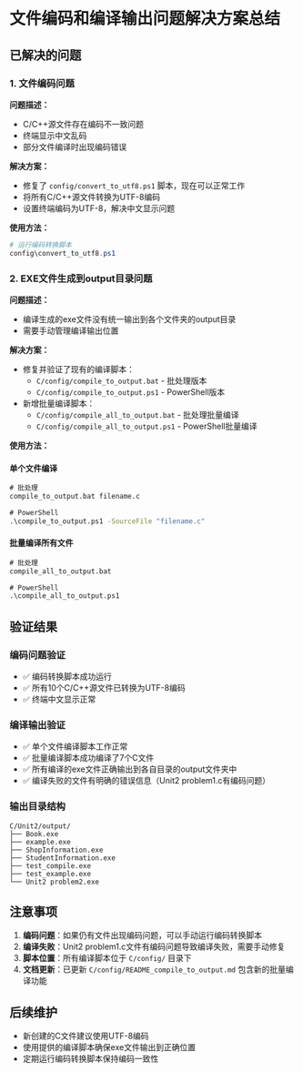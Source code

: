 # 文件编码和编译输出问题解决方案总结

## 已解决的问题

### 1. 文件编码问题
**问题描述：**
- C/C++源文件存在编码不一致问题
- 终端显示中文乱码
- 部分文件编译时出现编码错误

**解决方案：**
- 修复了 `config/convert_to_utf8.ps1` 脚本，现在可以正常工作
- 将所有C/C++源文件转换为UTF-8编码
- 设置终端编码为UTF-8，解决中文显示问题

**使用方法：**
```powershell
# 运行编码转换脚本
config\convert_to_utf8.ps1
```

### 2. EXE文件生成到output目录问题
**问题描述：**
- 编译生成的exe文件没有统一输出到各个文件夹的output目录
- 需要手动管理编译输出位置

**解决方案：**
- 修复并验证了现有的编译脚本：
  - `C/config/compile_to_output.bat` - 批处理版本
  - `C/config/compile_to_output.ps1` - PowerShell版本
- 新增批量编译脚本：
  - `C/config/compile_all_to_output.bat` - 批处理批量编译
  - `C/config/compile_all_to_output.ps1` - PowerShell批量编译

**使用方法：**

#### 单个文件编译
```cmd
# 批处理
compile_to_output.bat filename.c

# PowerShell
.\compile_to_output.ps1 -SourceFile "filename.c"
```

#### 批量编译所有文件
```cmd
# 批处理
compile_all_to_output.bat

# PowerShell
.\compile_all_to_output.ps1
```

## 验证结果

### 编码问题验证
- ✅ 编码转换脚本成功运行
- ✅ 所有10个C/C++源文件已转换为UTF-8编码
- ✅ 终端中文显示正常

### 编译输出验证
- ✅ 单个文件编译脚本工作正常
- ✅ 批量编译脚本成功编译了7个C文件
- ✅ 所有编译的exe文件正确输出到各自目录的output文件夹中
- ✅ 编译失败的文件有明确的错误信息（Unit2 problem1.c有编码问题）

### 输出目录结构
```
C/Unit2/output/
├── Book.exe
├── example.exe
├── ShopInformation.exe
├── StudentInformation.exe
├── test_compile.exe
├── test_example.exe
└── Unit2 problem2.exe
```

## 注意事项

1. **编码问题**：如果仍有文件出现编码问题，可以手动运行编码转换脚本
2. **编译失败**：Unit2 problem1.c文件有编码问题导致编译失败，需要手动修复
3. **脚本位置**：所有编译脚本位于 `C/config/` 目录下
4. **文档更新**：已更新 `C/config/README_compile_to_output.md` 包含新的批量编译功能

## 后续维护

- 新创建的C文件建议使用UTF-8编码
- 使用提供的编译脚本确保exe文件输出到正确位置
- 定期运行编码转换脚本保持编码一致性
